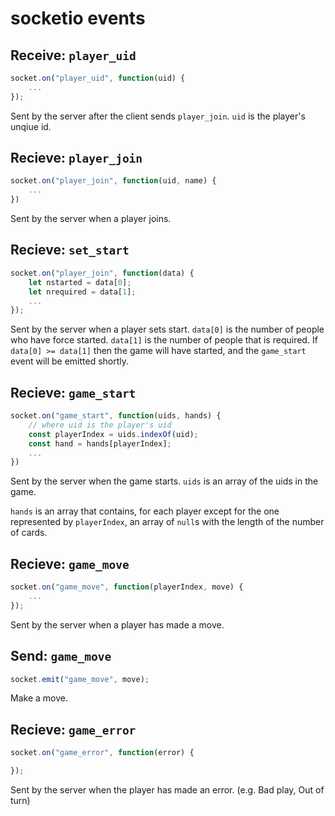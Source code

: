 # socketio events
## Receive: `player_uid`
```js
socket.on("player_uid", function(uid) {
	...
});
```
Sent by the server after the client sends `player_join`. `uid` is the player's unqiue id.

## Recieve: `player_join`
```js
socket.on("player_join", function(uid, name) {
	...
})
```

Sent by the server when a player joins.

## Recieve: `set_start`
```js
socket.on("player_join", function(data) {
	let nstarted = data[0];
	let nrequired = data[1];
	...
});
```
Sent by the server when a player sets start. `data[0]` is the number of people who have force started. `data[1]` is the number of people that is required. If `data[0] >= data[1]` then the game will have started, and the `game_start` event will be emitted shortly.

## Recieve: `game_start`
```js
socket.on("game_start", function(uids, hands) {
	// where uid is the player's uid
	const playerIndex = uids.indexOf(uid);
	const hand = hands[playerIndex];
	...
})
```
Sent by the server when the game starts. `uids` is an array of the uids in the game.

`hands` is an array that contains, for each player except for the one represented by `playerIndex`, an array of `null`s with the length of the number of cards.

## Recieve: `game_move`
```js
socket.on("game_move", function(playerIndex, move) {
	...
});
```
Sent by the server when a player has made a move.

## Send: `game_move`
```js
socket.emit("game_move", move);
```
Make a move.

## Recieve: `game_error`
```js
socket.on("game_error", function(error) {

});
```
Sent by the server when the player has made an error. (e.g. Bad play, Out of turn)
